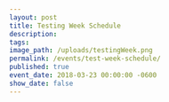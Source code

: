 ```yaml
---
layout: post
title: Testing Week Schedule
description:
tags:
image_path: /uploads/testingWeek.png
permalink: /events/test-week-schedule/
published: true
event_date: 2018-03-23 00:00:00 -0600
show_date: false
---
```


